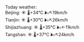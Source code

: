Today weather:  
Beijing: ☀️   🌡️+34°C 🌬️↖19km/h  
Tianjin: ☀️   🌡️+30°C 🌬️↖26km/h  
Shijiazhuang: ☀️   🌡️+35°C 🌬️←11km/h  
Tangshan: ☀️   🌡️+37°C 🌬️↖24km/h  
